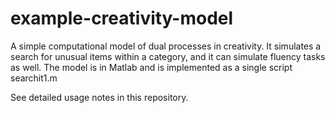 # example-creativity-model
A simple computational model of dual processes in creativity.
It simulates a search for unusual items within a category, and it can simulate fluency tasks as well.
The model is in Matlab and is implemented as a single script searchit1.m

See detailed usage notes in this repository.
